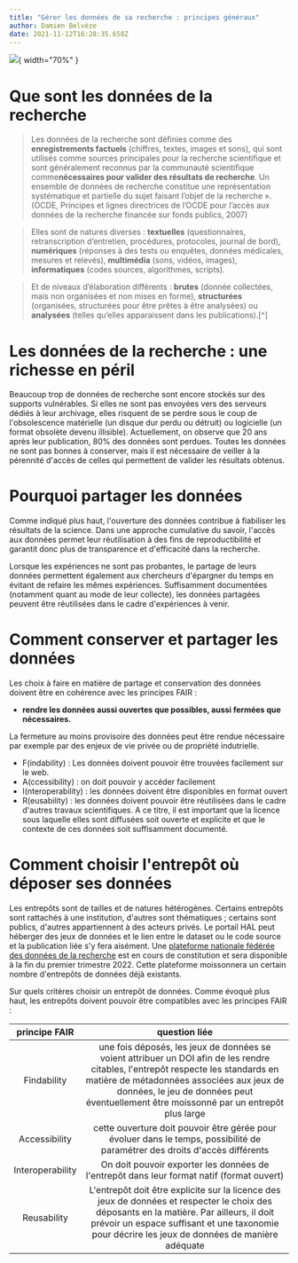 ```yaml
---
title: "Gérer les données de sa recherche : principes généraux"
author: Damien Belvèze
date: 2021-11-12T16:28:35.658Z
---
```


![](images\banner_R1_donnees.PNG){ width="70%" }

# Que sont les données de la recherche

>Les données de la recherche sont définies comme des **enregistrements factuels** (chiffres, textes, images et sons), qui sont utilisés comme sources principales pour la recherche scientifique et sont généralement reconnus par la communauté scientifique comme**nécessaires pour valider des résultats de recherche**. Un ensemble de données de recherche constitue une représentation systématique et partielle du sujet faisant l’objet de la recherche ». (OCDE, Principes et lignes directrices de l’OCDE pour l’accès aux données de la recherche financée sur fonds publics, 2007)

>Elles sont de natures diverses : **textuelles** (questionnaires, retranscription d’entretien, procédures, protocoles, journal de bord), **numériques** (réponses à des tests ou enquêtes, données médicales, mesures et relevés), **multimédia** (sons, vidéos, images), **informatiques** (codes sources, algorithmes, scripts).

>Et de niveaux d’élaboration différents : **brutes** (donnée collectées, mais non organisées et non mises en forme), **structurées** (organisées, structurées pour être prêtes à être analysées) ou **analysées** (telles qu’elles apparaissent dans les publications).[^]

# Les données de la recherche : une richesse en péril

Beaucoup trop de données de recherche sont encore stockés sur des supports vulnérables. Si elles ne sont pas envoyées vers des serveurs dédiés à leur archivage, elles risquent de se perdre sous le coup de l'obsolescence matérielle (un disque dur perdu ou détruit) ou logicielle (un format obsolète devenu illisible).
Actuellement, on observe que 20 ans après leur publication, 80% des données sont perdues.
Toutes les données ne sont pas bonnes à conserver, mais il est nécessaire de veiller à la pérennité d'accès de celles qui permettent de valider les résultats obtenus.  

# Pourquoi partager les données

Comme indiqué plus haut, l'ouverture des données contribue à fiabiliser les résultats de la science.
Dans une approche cumulative du savoir, l'accès aux données permet leur réutilisation à des fins de reproductibilité et garantit donc plus de transparence et d'efficacité dans la recherche.

Lorsque les expériences ne sont pas probantes, le partage de leurs données permettent également aux chercheurs d'épargner du temps en évitant de refaire les mêmes expériences.
Suffisamment documentées (notamment quant au mode de leur collecte), les données partagées peuvent être réutilisées dans le cadre d'expériences à venir. <!-- argumenter ce point qui ne convainc pas les chercheurs en général -->

# Comment conserver et partager les données

Les choix à faire en matière de partage et conservation des données doivent être en cohérence avec les principes FAIR :

- **rendre les données aussi ouvertes que possibles, aussi fermées que nécessaires.**

La fermeture au moins provisoire des données peut être rendue nécessaire par exemple par des enjeux de vie privée ou de propriété indutrielle.

- F(indability) : Les données doivent pouvoir être trouvées facilement sur le web.
- A(ccessibility) : on doit pouvoir y accéder facilement
- I(nteroperability) : les données doivent être disponibles en format ouvert
- R(eusability) : les données doivent pouvoir être réutilisées dans le cadre d'autres travaux scientifiques. A ce titre, il est important que la licence sous laquelle elles sont diffusées soit ouverte et explicite et que le contexte de ces données soit suffisamment documenté.

# Comment choisir l'entrepôt où déposer ses données

Les entrepôts sont de tailles et de natures hétérogènes. Certains entrepôts sont rattachés à une institution, d'autres sont thématiques ; certains sont publics, d'autres appartiennent à des acteurs privés.
Le portail HAL peut héberger des jeux de données et le lien entre le dataset ou le code source et la publication liée s'y fera aisément.
Une [plateforme nationale fédérée des données de la recherche](https://www.ouvrirlascience.fr/recherche-data-gouv-plateforme-nationale-federee-des-donnees-de-la-recherche/) est en cours de constitution et sera disponible à la fin du premier trimestre 2022. Cette plateforme moissonnera un certain nombre d'entrepôts de données déjà existants.

Sur quels critères choisir un entrepôt de données.
Comme évoqué plus haut, les entrepôts doivent pouvoir être compatibles avec les principes FAIR :

| principe FAIR | question liée |
|:-------:|:-------------:|   
| Findability  | une fois déposés, les jeux de données se voient attribuer un DOI afin de les rendre citables, l'entrepôt respecte les standards en matière de métadonnées associées aux jeux de données, le jeu de données peut éventuellement être moissonné par un entrepôt plus large |  
| Accessibility   | cette ouverture doit pouvoir être gérée pour évoluer dans le temps, possibilité de paramétrer des droits d'accès différents  |
| Interoperability   | On doit pouvoir exporter les données de l'entrepôt dans leur format natif (format ouvert) |
| Reusability   | L'entrepôt doit être explicite sur la licence des jeux de données et respecter le choix des déposants en la matière. Par ailleurs, il doit prévoir un espace suffisant et une taxonomie pour décrire les jeux de données de manière adéquate |
